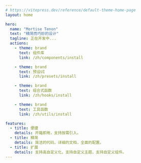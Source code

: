 ```yaml
---
# https://vitepress.dev/reference/default-theme-home-page
layout: home

hero:
  name: "Mortise Tenon"
  text: "精简而巧妙的设计"
  tagline: 正在开发中...
  actions:
    - theme: brand
      text: 组件库
      link: /zh/components/install

    - theme: brand
      text: 预设UI
      link: /zh/presets/install

    - theme: brand
      text: 组合式函数
      link: /zh/hooks/install

    - theme: brand
      text: 工具函数
      link: /zh/utils/install

features:
  - title: 便捷
    details: 开箱即用，支持按需引入。
  - title: 精简
    details: 简洁的代码，详细的文档，全面的配置。
  - title: 扩展
    details: 支持高自定义化，支持自定义主题，支持自定义组件。
---
```


